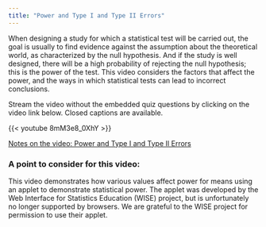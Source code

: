 ```yaml
---
title: "Power and Type I and Type II Errors"
---
```


When designing a study for which a statistical test will be carried out, the goal is usually to find evidence against the assumption about the theoretical world, as characterized by the null hypothesis. And if the study is well designed, there will be a high probability of rejecting the null hypothesis; this is the power of the test. This video considers the factors that affect the power, and the ways in which statistical tests can lead to incorrect conclusions.

Stream the video without the embedded quiz questions by clicking on the video link below. Closed captions are available.

{{< youtube 8mM3e8_0XhY >}}

[Notes on the video: Power and Type I and Type II Errors]()

### A point to consider for this video:

This video demonstrates how various values affect power for means using an applet to demonstrate statistical power. The applet was developed by the Web Interface for Statistics Education (WISE) project, but is unfortunately no longer supported by browsers. We are grateful to the WISE project for permission to use their applet.

 